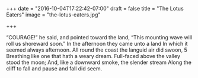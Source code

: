 +++
date = "2016-10-04T17:22:42-07:00"
draft = false
title = "The Lotus Eaters"
image = "the-lotus-eaters.jpg"

+++

“COURAGE!” he said, and pointed toward the land,
“This mounting wave will roll us shoreward soon.”
In the afternoon they came unto a land
In which it seemed always afternoon.
All round the coast the languid air did swoon,	        5
Breathing like one that hath a weary dream.
Full-faced above the valley stood the moon;
And, like a downward smoke, the slender stream
Along the cliff to fall and pause and fall did seem.
